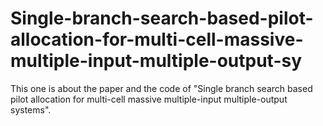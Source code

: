 # Single-branch-search-based-pilot-allocation-for-multi-cell-massive-multiple-input-multiple-output-sy
This one is about the paper and the code of "Single branch search based pilot allocation for multi-cell massive multiple-input multiple-output systems".
